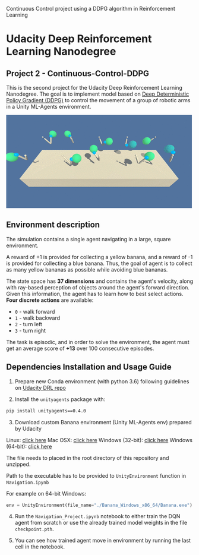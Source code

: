 
Continuous Control project using a DDPG algorithm in Reinforcement Learning

# Udacity Deep Reinforcement Learning Nanodegree
## Project 2 - Continuous-Control-DDPG

This is the second project for the Udacity Deep Reinforcement Learning Nanodegree. The goal is to implement model based on [Deep Deterministic Policy Gradient (DDPG)](https://arxiv.org/abs/1509.02971) to control the movement of a group of robotic arms in a Unity ML-Agents environment. 

![Trained DQN Agent](./img/1_8-NXPwKsxg5QYfzaRqKeYg.gif)

## Environment description

The simulation contains a single agent navigating in a large, square environment.

A reward of +1 is provided for collecting a yellow banana, and a reward of -1 is provided for collecting a blue banana. Thus, the goal of agent is to collect as many yellow bananas as possible while avoiding blue bananas.

The state space has **37 dimensions** and contains the agent's velocity, along with ray-based perception of objects around the agent's forward direction. Given this information, the agent has to learn how to best select actions. **Four discrete actions** are available:

- `0` - walk forward 
- `1` - walk backward
- `2` - turn left
- `3` - turn right

The task is episodic, and in order to solve the environment, the agent must get an average score of **+13** over 100 consecutive episodes.

## Dependencies Installation and Usage Guide

1. Prepare new Conda environment (with python 3.6) following guidelines on [Udacity DRL repo](https://github.com/udacity/deep-reinforcement-learning#dependencies) 


2. Install the `unityagents` package with:

```sh
pip install unityagents==0.4.0
```

3. Download custom Banana environment (Unity ML-Agents env) prepared by Udacity

Linux: [click here](https://s3-us-west-1.amazonaws.com/udacity-drlnd/P1/Banana/Banana_Linux.zip)
Mac OSX: [click here](https://s3-us-west-1.amazonaws.com/udacity-drlnd/P1/Banana/Banana.app.zip)
Windows (32-bit): [click here](https://s3-us-west-1.amazonaws.com/udacity-drlnd/P1/Banana/Banana_Windows_x86.zip)
Windows (64-bit): [click here](https://s3-us-west-1.amazonaws.com/udacity-drlnd/P1/Banana/Banana_Windows_x86_64.zip)

The file needs to placed in the root directory of this repository and unzipped.

Path to the executable has to be provided to `UnityEnvironment` function in `Navigation.ipynb` 

For example on 64-bit Windows:
```python
env = UnityEnvironment(file_name="./Banana_Windows_x86_64/Banana.exe")
```

4. Run the `Navigation_Project.ipynb` notebook to either train the DQN agent from scratch or use the already trained model weights in the file `checkpoint.pth`.

5. You can see how trained agent move in environment by running the last cell in the notebook.
